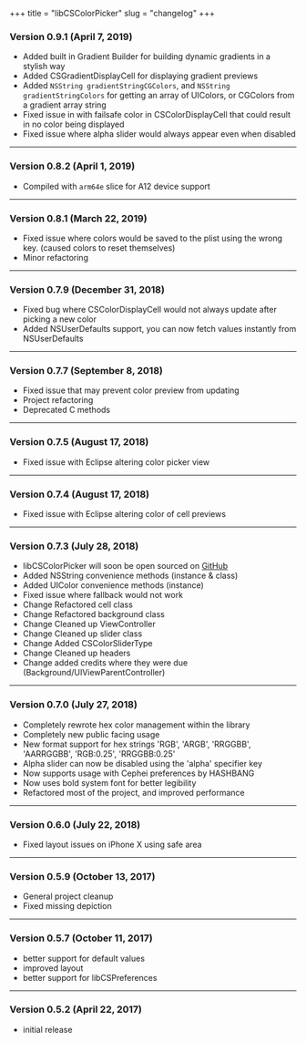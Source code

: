 +++
title = "libCSColorPicker"
slug = "changelog"
+++

### Version 0.9.1 (April 7, 2019)

- Added built in Gradient Builder for building dynamic gradients in a stylish way
- Added CSGradientDisplayCell for displaying gradient previews
- Added `NSString gradientStringCGColors`, and `NSString gradientStringColors` for getting an array of UIColors, or CGColors from a gradient array string
- Fixed issue in with failsafe color in CSColorDisplayCell that could result in no color being displayed
- Fixed issue where alpha slider would always appear even when disabled

---

### Version 0.8.2 (April 1, 2019)

- Compiled with `arm64e` slice for A12 device support

---

### Version 0.8.1 (March 22, 2019)

- Fixed issue where colors would be saved to the plist using the wrong key. (caused colors to reset themselves)
- Minor refactoring

---

### Version 0.7.9 (December 31, 2018)

- Fixed bug where CSColorDisplayCell would not always update after picking a new color
- Added NSUserDefaults support, you can now fetch values instantly from NSUserDefaults

---

### Version 0.7.7 (September 8, 2018)

- Fixed issue that may prevent color preview from updating 
- Project refactoring
- Deprecated C methods

---

### Version 0.7.5 (August 17, 2018)

- Fixed issue with Eclipse altering color picker view

---

### Version 0.7.4 (August 17, 2018)

- Fixed issue with Eclipse altering color of cell previews

---

### Version 0.7.3 (July 28, 2018)

- libCSColorPicker will soon be open sourced on [GitHub](https://github.com/CreatureSurvive/libCSColorPicker)
- Added NSString convenience methods (instance & class)
- Added UIColor convenience methods (instance)
- Fixed issue where fallback would not work
- Change Refactored cell class
- Change Refactored background class
- Change Cleaned up ViewController
- Change Cleaned up slider class
- Change Added CSColorSliderType
- Change Cleaned up headers
- Change added credits where they were due (Background/UIViewParentController)

---

### Version 0.7.0 (July 27, 2018)

- Completely rewrote hex color management within the library
- Completely new public facing usage
- New format support for hex strings 'RGB', 'ARGB', 'RRGGBB', 'AARRGGBB', 'RGB:0.25', 'RRGGBB:0.25'
- Alpha slider can now be disabled using the 'alpha' specifier key
- Now supports usage with Cephei preferences by HASHBANG 
- Now uses bold system font for better legibility 
- Refactored most of the project, and improved performance

---

### Version 0.6.0 (July 22, 2018)

- Fixed layout issues on iPhone X using safe area

---

### Version 0.5.9 (October 13, 2017)

- General project cleanup
- Fixed missing depiction

---

### Version 0.5.7 (October 11, 2017)

- better support for default values
- improved layout
- better support for libCSPreferences

---

### Version 0.5.2 (April 22, 2017)

- initial release

